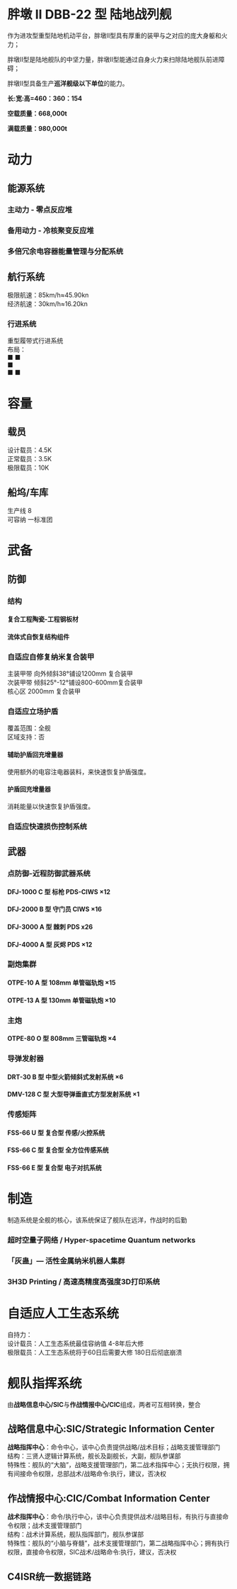 # 胖墩 II DBB-22 型 陆地战列舰

作为进攻型重型陆地机动平台，胖墩Ⅱ型具有厚重的装甲与之对应的庞大身躯和火力；

胖墩Ⅱ型是陆地舰队的中坚力量，胖墩Ⅱ型能通过自身火力来扫除陆地舰队前进障碍；

胖墩Ⅱ型具备生产**巡洋舰级以下单位**的能力。

**长:宽:高=460：360：154**

**空载质量：668,000t**

**满载质量：980,000t**

# 动力

## 能源系统

### 主动力 - 零点反应堆

### 备用动力 - 冷核聚变反应堆

### 多倍冗余电容器能量管理与分配系统

## 航行系统
极限航速：85km/h≈45.90kn  
经济航速：30km/h≈16.20kn

### 行进系统

重型履带式行进系统  
布局：  
■    ■  
   ■   
■    ■  

# 容量

## 载员
设计载员：4.5K  
正常载员：3.5K  
极限载员：10K

## 船坞/车库
生产线 8  
可容纳 一标准团  

# 武备

## 防御

### 结构

#### 复合工程陶瓷-工程钢板材

#### 流体式自恢复结构组件



### 自适应自修复纳米复合装甲
主装甲带 向外倾斜38°铺设1200mm 复合装甲  
次装甲带 倾斜25°-12°铺设800-600mm复合装甲   
核心区 2000mm 复合装甲   

### 自适应立场护盾
覆盖范围：全舰  
区域支持：否  

#### 辅助护盾回充增量器

使用额外的电容注电器装料，来快速恢复护盾强度。

#### 护盾回充增量器

消耗能量以快速恢复护盾强度。

### 自适应快速损伤控制系统



## 武器

### 点防御-近程防御武器系统

#### DFJ-1000 C 型 标枪 PDS-CIWS ×12

####  DFJ-2000 B 型 守门员 CIWS ×16

#### DFJ-3000 A 型 棘刺 PDS x26

#### DFJ-4000 A 型 灰烬 PDS ×12



### 副炮集群

#### OTPE-10 A 型 108mm 单管磁轨炮 ×15

#### OTPE-13 A 型 130mm 单管磁轨炮 ×10



### 主炮

#### OTPE-80 O 型 808mm 三管磁轨炮 ×4



### 导弹发射器

#### DRT-30 B 型 中型火箭倾斜式发射系统 ×6

#### DMV-128 C 型 大型导弹垂直式方型发射系统 ×1



### 传感矩阵

#### FSS-66 U 型 复合型 传感/火控系统

#### FSS-66 C 型 复合型 全方位传感系统

#### FSS-66 E 型 复合型 电子对抗系统



# 制造

制造系统是全舰的核心，该系统保证了舰队在远洋，作战时的后勤  

### 超时空量子网络 / Hyper-spacetime Quantum networks

### 「灰蛊」— 活性金属纳米机器人集群

### 3H3D Printing / 高速高精度高强度3D打印系统



# 自适应人工生态系统

自持力：  
设计载员：人工生态系统最佳容纳值 4-8年后大修  
极限载员：人工生态系统将于60日后需要大修 180日后彻底崩溃  



# 舰队指挥系统

由**战略信息中心/SIC**与**作战情报中心/CIC**组成，两者可互相转换，整合

## 战略信息中心:SIC/Strategic Information Center

**战略指挥中心**：命令中心，该中心负责提供战略/战术目标；战略支援管理部门  
结构：三贤人逻辑计算系统，舰长及副舰长，大副，舰队参谋部  
特殊性：舰队的“大脑”，战略支援管理部门，第二战术指挥中心；无执行权限，拥有间接命令权限，总部战术/战略命令:执行，建议，否决权  

## 作战情报中心:CIC/Combat Information Center

**战术指挥中心**：命令/执行中心，该中心负责提供战术/战略目标，有执行与直接命令权限；战术支援管理部门  
结构：战术计算系统，舰队指挥部门，舰队参谋部  
特殊性：舰队的“小脑与脊髓”，战术支援管理部门，第二战略指挥中心；拥有执行权限，直接命令权限，SIC战术/战略命令:执行，建议，否决权  

##  C4ISR统一数据链路



